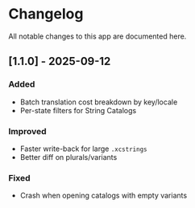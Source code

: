 # Changelog
All notable changes to this app are documented here.

## [1.1.0] - 2025-09-12
### Added
- Batch translation cost breakdown by key/locale
- Per-state filters for String Catalogs

### Improved
- Faster write-back for large `.xcstrings`
- Better diff on plurals/variants

### Fixed
- Crash when opening catalogs with empty variants

[1.4.0]: https://github.com/yourname/ai-localization-tool/releases/tag/v1.4.0